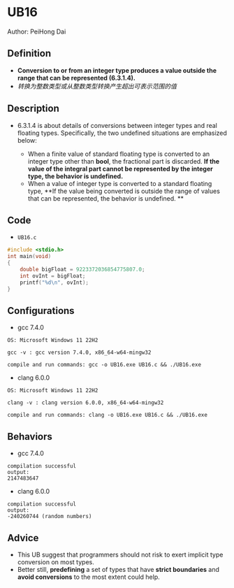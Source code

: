 # UB16

Author: PeiHong Dai

## Definition

- **Conversion to or from an integer type produces a value outside the range that can be represented (6.3.1.4).**
- *转换为整数类型或从整数类型转换产生超出可表示范围的值*

## Description

- 6.3.1.4 is about details of conversions between integer types and real floating types. Specifically, the two undefined situations are emphasized below:

  - When a finite value of standard floating type is converted to an integer type other than **bool**, the fractional part is discarded. **If the value of the integral part cannot be represented by the integer type, the behavior is undefined.**
  - When a value of integer type is converted to a standard floating type, **If the value being converted is outside the range of values that can be represented, the behavior is undefined. **

## Code

- `UB16.c`

```c
#include <stdio.h>
int main(void)
{
    double bigFloat = 9223372036854775807.0;
    int ovInt = bigFloat;
    printf("%d\n", ovInt);
}
```

## Configurations

- gcc 7.4.0

```
OS: Microsoft Windows 11 22H2

gcc -v : gcc version 7.4.0, x86_64-w64-mingw32

compile and run commands: gcc -o UB16.exe UB16.c && ./UB16.exe
```

- clang 6.0.0

```
OS: Microsoft Windows 11 22H2

clang -v : clang version 6.0.0, x86_64-w64-mingw32

compile and run commands: clang -o UB16.exe UB16.c && ./UB16.exe
```

## Behaviors

- gcc 7.4.0

```
compilation successful
output:
2147483647
```

- clang 6.0.0

```
compilation successful
output:
-240260744 (random numbers)
```

## Advice

- This UB suggest that programmers should not risk to exert implicit type conversion on most types.
- Better still, **predefining** a set of types that have **strict boundaries** and **avoid conversions** to the most extent could help.